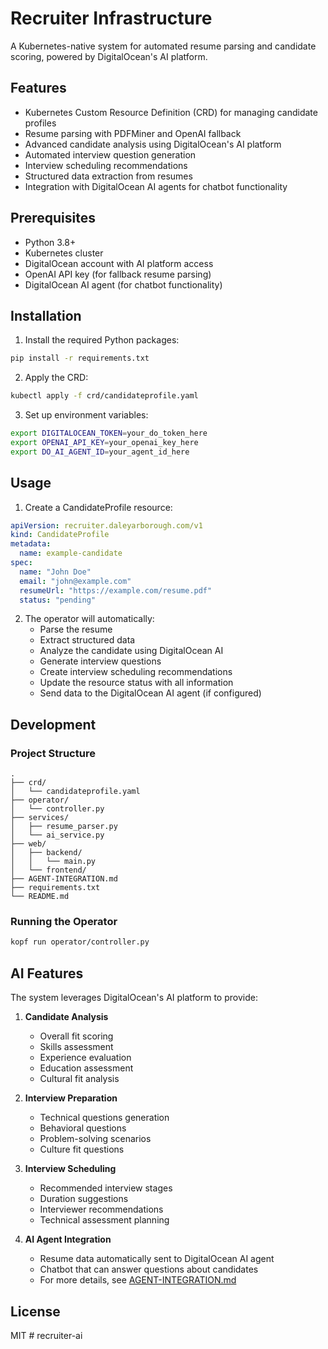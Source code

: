 # Recruiter Infrastructure

A Kubernetes-native system for automated resume parsing and candidate scoring, powered by DigitalOcean's AI platform.

## Features

- Kubernetes Custom Resource Definition (CRD) for managing candidate profiles
- Resume parsing with PDFMiner and OpenAI fallback
- Advanced candidate analysis using DigitalOcean's AI platform
- Automated interview question generation
- Interview scheduling recommendations
- Structured data extraction from resumes
- Integration with DigitalOcean AI agents for chatbot functionality

## Prerequisites

- Python 3.8+
- Kubernetes cluster
- DigitalOcean account with AI platform access
- OpenAI API key (for fallback resume parsing)
- DigitalOcean AI agent (for chatbot functionality)

## Installation

1. Install the required Python packages:
```bash
pip install -r requirements.txt
```

2. Apply the CRD:
```bash
kubectl apply -f crd/candidateprofile.yaml
```

3. Set up environment variables:
```bash
export DIGITALOCEAN_TOKEN=your_do_token_here
export OPENAI_API_KEY=your_openai_key_here
export DO_AI_AGENT_ID=your_agent_id_here
```

## Usage

1. Create a CandidateProfile resource:
```yaml
apiVersion: recruiter.daleyarborough.com/v1
kind: CandidateProfile
metadata:
  name: example-candidate
spec:
  name: "John Doe"
  email: "john@example.com"
  resumeUrl: "https://example.com/resume.pdf"
  status: "pending"
```

2. The operator will automatically:
   - Parse the resume
   - Extract structured data
   - Analyze the candidate using DigitalOcean AI
   - Generate interview questions
   - Create interview scheduling recommendations
   - Update the resource status with all information
   - Send data to the DigitalOcean AI agent (if configured)

## Development

### Project Structure

```
.
├── crd/
│   └── candidateprofile.yaml
├── operator/
│   └── controller.py
├── services/
│   ├── resume_parser.py
│   └── ai_service.py
├── web/
│   ├── backend/
│   │   └── main.py
│   └── frontend/
├── AGENT-INTEGRATION.md
├── requirements.txt
└── README.md
```

### Running the Operator

```bash
kopf run operator/controller.py
```

## AI Features

The system leverages DigitalOcean's AI platform to provide:

1. **Candidate Analysis**
   - Overall fit scoring
   - Skills assessment
   - Experience evaluation
   - Education assessment
   - Cultural fit analysis

2. **Interview Preparation**
   - Technical questions generation
   - Behavioral questions
   - Problem-solving scenarios
   - Culture fit questions

3. **Interview Scheduling**
   - Recommended interview stages
   - Duration suggestions
   - Interviewer recommendations
   - Technical assessment planning

4. **AI Agent Integration**
   - Resume data automatically sent to DigitalOcean AI agent
   - Chatbot that can answer questions about candidates
   - For more details, see [AGENT-INTEGRATION.md](./AGENT-INTEGRATION.md)

## License

MIT # recruiter-ai

